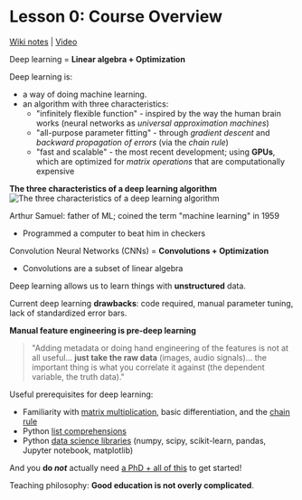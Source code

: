 # Lesson 0: Course Overview

[Wiki notes](http://course.fast.ai/lessons/lesson0.html) | [Video](https://www.youtube.com/watch?v=ACU-T9L4_lI)

Deep learning = **Linear algebra + Optimization**

Deep learning is:
- a way of doing machine learning.
- an algorithm with three characteristics:
    - "infinitely flexible function" - inspired by the way the human brain works (neural networks as _universal approximation machines_)
    - "all-purpose parameter fitting" - through _gradient descent_ and _backward propagation of errors_ (via the _chain rule_)
    - "fast and scalable" - the most recent development; using **GPUs**, which are optimized for _matrix operations_ that are computationally expensive

**The three characteristics of a deep learning algorithm**
![The three characteristics of a deep learning algorithm](https://github.com/iconix/fast.ai/blob/master/help/2017/assets/dl_characteristics.png)

Arthur Samuel: father of ML; coined the term "machine learning" in 1959
- Programmed a computer to beat him in checkers

Convolution Neural Networks (CNNs) = **Convolutions + Optimization**
- Convolutions are a subset of linear algebra

Deep learning allows us to learn things with **unstructured** data.

Current deep learning **drawbacks**: code required, manual parameter tuning, lack of standardized error bars.

**Manual feature engineering is pre-deep learning**
> "Adding metadata or doing hand engineering of the features is not at all useful… **just take the raw data** (images, audio signals)… the important thing is what you correlate it against (the dependent variable, the truth data)."

Useful prerequisites for deep learning:
- Familiarity with [matrix multiplication](https://www.khanacademy.org/math/linear-algebra/matrix-transformations), basic differentiation, and the [chain rule](https://www.khanacademy.org/math/calculus-home/taking-derivatives-calc/chain-rule-calc/v/chain-rule-introduction)
- Python [list comprehensions](http://treyhunner.com/2015/12/python-list-comprehensions-now-in-color/)
- Python [data science libraries](http://wiki.fast.ai/index.php/Python_libraries) (numpy, scipy, scikit-learn, pandas, Jupyter notebook, matplotlib)

And you **do _not_** actually need [a PhD + all of this](https://news.ycombinator.com/item?id=12901536) to get started!

Teaching philosophy: **Good education is not overly complicated**.
